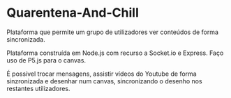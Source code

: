 # Quarentena-And-Chill
Plataforma que permite um grupo de utilizadores ver conteúdos de forma sincronizada. 

Plataforma construída em Node.js com recurso a Socket.io e Express. Faço uso de P5.js para o canvas.

É possível trocar mensagens, assistir vídeos do Youtube de forma sinzronizada e desenhar num canvas, sincronizando o desenho nos restantes utilizadores.
